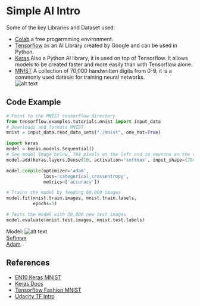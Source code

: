 # Simple AI Intro

Some of the key Libraries and Dataset used:     
* [Colab](https://colab.research.google.com/notebooks/welcome.ipynb) a free progarmming environment. 
* [Tensorflow](https://en.wikipedia.org/wiki/TensorFlow) as an AI Library created by Google and can be used in Python.    
* [Keras](https://en.wikipedia.org/wiki/Keras) Also a Python AI library, it is used on top of Tensorflow. It allows models to be created faster and more easily than with Tensorflow alone.   
* [MNIST](https://en.wikipedia.org/wiki/MNIST_database) A collection of 70,000 handwritten digits from 0-9, it is a commonly used dataset for training neural networks.   
![alt text](https://upload.wikimedia.org/wikipedia/commons/2/27/MnistExamples.png "MNIST")    

## Code Example
```python
# Point to the MNIST tensorflow directory
from tensorflow.examples.tutorials.mnist import input_data
# Downloads and formats MNIST
mnist = input_data.read_data_sets("./mnist", one_hot=True)

import keras
model = keras.models.Sequential()
# See model Image below, 784 pixels on the left and 10 neurons on the right
model.add(keras.layers.Dense(10, activation='softmax', input_shape=(784,)))

model.compile(optimizer='adam', 
              loss='categorical_crossentropy',
              metrics=['accuracy'])

# Trains the model by feeding 60,000 images
model.fit(mnist.train.images, mnist.train.labels,
          epochs=5)

# Tests the model with 10,000 new test images
model.evaluate(mnist.test.images, mnist.test.labels)
```
Model: ![alt text](https://ml4a.github.io/images/figures/mnist_1layer.png "Model")  
[Softmax](https://en.wikipedia.org/wiki/Softmax_function)   
[Adam](https://en.wikipedia.org/wiki/Stochastic_gradient_descent#Adam)  

## References

* [EN10 Keras MNIST](https://github.com/EN10/KerasMNIST)
* [Keras Docs](https://keras.io/getting-started/sequential-model-guide)
* [Tensorflow Fashion MNIST](https://www.tensorflow.org/tutorials/keras/basic_classification)
* [Udacity TF Intro](https://eu.udacity.com/course/intro-to-tensorflow-for-deep-learning--ud187)
